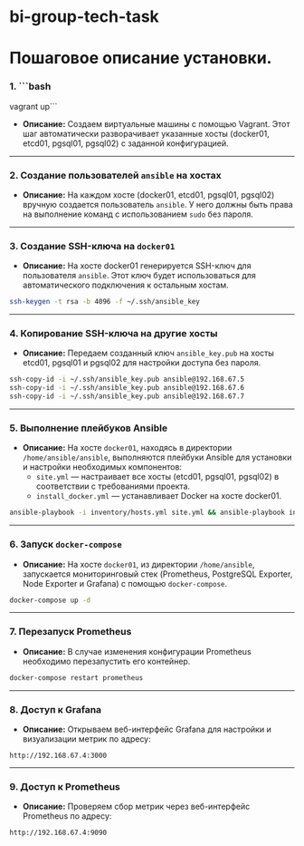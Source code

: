 # bi-group-tech-task


# Пошаговое описание установки.

### 1. ```bash
vagrant up```
- **Описание:** Создаем виртуальные машины с помощью Vagrant. Этот шаг автоматически разворачивает указанные хосты (docker01, etcd01, pgsql01, pgsql02) с заданной конфигурацией.

---

### 2. Создание пользователей `ansible` на хостах
- **Описание:** На каждом хосте (docker01, etcd01, pgsql01, pgsql02) вручную создается пользователь `ansible`. У него должны быть права на выполнение команд с использованием `sudo` без пароля.

---

### 3. Создание SSH-ключа на `docker01`
- **Описание:** На хосте docker01 генерируется SSH-ключ для пользователя `ansible`. Этот ключ будет использоваться для автоматического подключения к остальным хостам.

```bash
ssh-keygen -t rsa -b 4096 -f ~/.ssh/ansible_key
```

---

### 4. Копирование SSH-ключа на другие хосты
- **Описание:** Передаем созданный ключ `ansible_key.pub` на хосты etcd01, pgsql01 и pgsql02 для настройки доступа без пароля.

```bash
ssh-copy-id -i ~/.ssh/ansible_key.pub ansible@192.168.67.5 
ssh-copy-id -i ~/.ssh/ansible_key.pub ansible@192.168.67.6 
ssh-copy-id -i ~/.ssh/ansible_key.pub ansible@192.168.67.7 
```

---

### 5. Выполнение плейбуков Ansible
- **Описание:** На хосте `docker01`, находясь в директории `/home/ansible/ansible`, выполняются плейбуки Ansible для установки и настройки необходимых компонентов:
  - `site.yml` — настраивает все хосты (etcd01, pgsql01, pgsql02) в соответствии с требованиями проекта.
  - `install_docker.yml` — устанавливает Docker на хосте docker01.

```bash
ansible-playbook -i inventory/hosts.yml site.yml && ansible-playbook install_docker.yml -i inventory/hosts.yml
```

---

### 6. Запуск `docker-compose`
- **Описание:** На хосте `docker01`, из директории `/home/ansible`, запускается мониторинговый стек (Prometheus, PostgreSQL Exporter, Node Exporter и Grafana) с помощью `docker-compose`.

```bash
docker-compose up -d
```

---

### 7. Перезапуск Prometheus
- **Описание:** В случае изменения конфигурации Prometheus необходимо перезапустить его контейнер.

```bash
docker-compose restart prometheus
```

---

### 8. Доступ к Grafana
- **Описание:** Открываем веб-интерфейс Grafana для настройки и визуализации метрик по адресу:
```
http://192.168.67.4:3000
```

---

### 9. Доступ к Prometheus
- **Описание:** Проверяем сбор метрик через веб-интерфейс Prometheus по адресу:
```
http://192.168.67.4:9090
```
